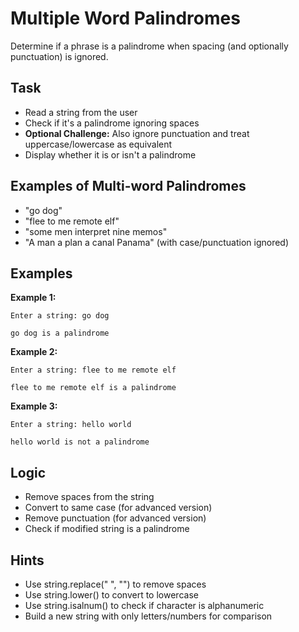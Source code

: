 # Multiple Word Palindromes

Determine if a phrase is a palindrome when spacing (and optionally punctuation) is ignored.

## Task
- Read a string from the user
- Check if it's a palindrome ignoring spaces
- **Optional Challenge:** Also ignore punctuation and treat uppercase/lowercase as equivalent
- Display whether it is or isn't a palindrome

## Examples of Multi-word Palindromes
- "go dog"
- "flee to me remote elf"
- "some men interpret nine memos"
- "A man a plan a canal Panama" (with case/punctuation ignored)

## Examples
**Example 1:**
```
Enter a string: go dog
```
```
go dog is a palindrome
```

**Example 2:**
```
Enter a string: flee to me remote elf
```
```
flee to me remote elf is a palindrome
```

**Example 3:**
```
Enter a string: hello world
```
```
hello world is not a palindrome
```

## Logic
- Remove spaces from the string
- Convert to same case (for advanced version)
- Remove punctuation (for advanced version)
- Check if modified string is a palindrome

## Hints
- Use string.replace(" ", "") to remove spaces
- Use string.lower() to convert to lowercase
- Use string.isalnum() to check if character is alphanumeric
- Build a new string with only letters/numbers for comparison
